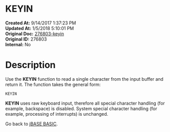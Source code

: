 # KEYIN

**Created At:** 9/14/2017 1:37:23 PM  
**Updated At:** 1/5/2018 5:10:01 PM  
**Original Doc:** [276803-keyin](https://docs.jbase.com/36868-jbase-basic/276803-keyin)  
**Original ID:** 276803  
**Internal:** No  


# Description

Use the **KEYIN** function to read a single character from the input buffer and return it. The function takes the general form:

```
KEYIN
```

**KEYIN** uses raw keyboard input, therefore all special character handling (for example, backspace) is disabled. System special character handling (for example, processing of interrupts) is unchanged.

Go back to [jBASE BASIC](./../jbase-basic-programmers-reference-guide).
